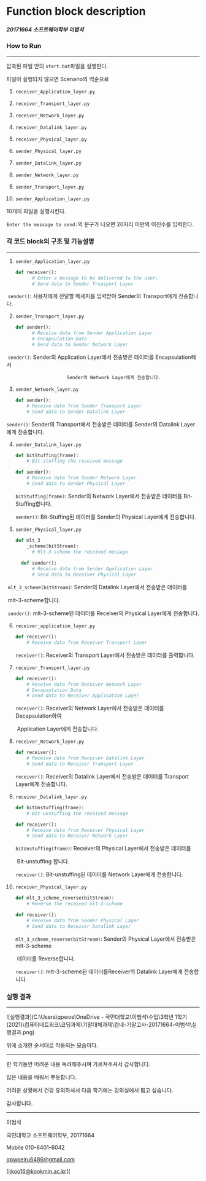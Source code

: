 # Function block description

##### 20171664 소프트웨어학부 이범석



### How to Run

------

압축된 파일 안의 `start.bat`파일을 실행한다.



파일이 실행되지 않으면 Scenario의 역순으로

  1. `receiver_Application_layer.py`

  2. `receiver_Transport_layer.py`

  3. `receiver_Network_layer.py`

  4. `receiver_Datalink_layer.py`

  5. `receiver_Physical_layer.py`

  6. `sender_Physical_layer.py`

  7. `sender_Datalink_layer.py`

  8. `sender_Network_layer.py`

  9. `sender_Transport_layer.py`

   10. `sender_Application_layer.py`

10개의 파일을 실행시킨다.



`Enter the message to send:`의 문구가 나오면 20자리 미만의 이진수를 입력한다.



### 각 코드 block의 구조 및 기능설명
-----

1. `sender_Application_layer.py`

   ```python
   def receiver():
         # Enter a message to be delivered to the user.
         # Send data to Sender Trnasport Layer
   ```

​       `sender()`: 사용자에게 전달할 메세지를 입력받아 Sender의 Transport에게 전송합니다.

  

2. `sender_Transport_layer.py`

   ```python
   def sender():
         # Receive data from Sender Application Layer
         # Encapsulation Data
         # Send data to Sender Network Layer
   ```

​        `sender()`: Sender의 Application Layer에서 전송받은 데이터를 Encapsulation해서 

  						  Sender의 Network Layer에게 전송합니다.

  

3. `sender_Network_layer.py`

   ```python
   def sender():
       # Receive data from Sender Transport Layer
       # Send data to Sender Datalink Layer
   ```

   

  `sender()`: Sender의 Transport에서 전송받은 데이터를 Sender의 Datalink Layer에게 전송합니다.

  

4. `sender_Datalink_layer.py`

   ```python
   def bitStuffing(frame):
       # Bit-stuffing the received message
   
   def sender():
       # Receive data from Sender Network Layer
       # Send data to Sender Physical Layer
   ```

   `bitStuffing(frame)`:  Sender의 Network Layer에서 전송받은 데이터를 Bit-Stuffing합니다.

    `sender()`: Bit-Stuffing된 데이터를 Sender의 Physical Layer에게 전송합니다.

   

5. `sender_Physical_layer.py`

   ```python
   def mlt_3
       _scheme(bitStream):
         # Mlt-3-scheme the received message
     
     def sender():
         # Receive data from Sender Application Layer
         # Send data to Receiver Physical Layer
   ```

​      `mlt_3_scheme(bitStream)`: Sender의 Datalink Layer에서 전송받은 데이터를 

​														 mlt-3-scheme합니다.

​      `sender()`: mlt-3-scheme된 데이터를 Receiver의 Physical Layer에게 전송합니다.

  

6. `receiver_application_layer.py`

   ```python
   def receiver():
       # Receive data from Receiver Transport Layer
   ```

   `receiver()`: Receiver의 Transport Layer에서 전송받은 데이터를 출력합니다.

   

7. `receiver_Transport_layer.py`

   ```python
   def receiver():
       # Receive data from Receiver Network Layer
       # Decapsulation Data
       # Send data to Receiver Application Layer
   ```

   `receiver()`: Receiver의 Network Layer에서 전송받은 데이터를 Decapsulation하여 

   ​						Application Layer에게 전송합니다.

   

8. `receiver_Network_layer.py`

   ```python
   def receiver():
       # Receive data from Receiver Datalink Layer
       # Send data to Receiver Transport Layer
   ```

   `receiver()`: Receiver의 Datalink Layer에서 전송받은 데이터를 Transport Layer에게 전송합니다.

   

9. `receiver_Datalink_layer.py`

   ```python
   def bitUnstuffing(frame):
       # Bit-unstuffing the received message
   
   def receiver():
       # Receive data from Receiver Physical Layer
       # Send data to Receiver Network Layer
   ```

   `bitUnstuffing(frame)`: Receiver의 Physical Layer에서 전송받은 데이터를 

   ​											 Bit-unstuffing 합니다.

   `receiver()`: Bit-unstuffing된 데이터를 Network Layer에게 전송합니다.

   

10. `receiver_Physical_layer.py`

    ```python
    def mlt_3_scheme_reverse(bitStream):
        # Reverse the received mlt-3-scheme
    
    def receiver():
        # Receive data from Sender Physical Layer
        # Send data to Receiver Datalink Layer
    ```

    

    `mlt_3_scheme_reverse(bitStream)`:  Sender의 Physical Layer에서 전송받은 mlt-3-scheme 

    ​																	 데이터를 Reverse합니다.

    `receiver()`: mlt-3-scheme된 데이터를Receiver의 Datalink Layer에게 전송합니다.
    
    

### 실행 결과

------

![실행결과](C:\Users\qpwoe\OneDrive - 국민대학교\이범석\수업\3학년 1학기 (2021)\컴퓨터네트워크\코딩과제\기말대체과제\컴네-기말고사-20171664-이범석\실행결과.png)

위에 소개한 순서대로 작동되는 모습이다.



------

한 학기동안 어려운 내용 독려해주시며 가르쳐주셔서 감사합니다.

많은 내용을 배워서 뿌듯합니다.

어려운 상황에서 건강 유의하셔서 다음 학기에는 강의실에서 뵙고 싶습니다.

감사합니다.



------

이범석

국민대학교 소프트웨어학부, 20171664

Mobile 010-6401-6042

[qpwoeiru6486@gmail.com](mailto:qpwoeiru6486@gmail.com)

[ijkoo16@kookmin.ac.kr](